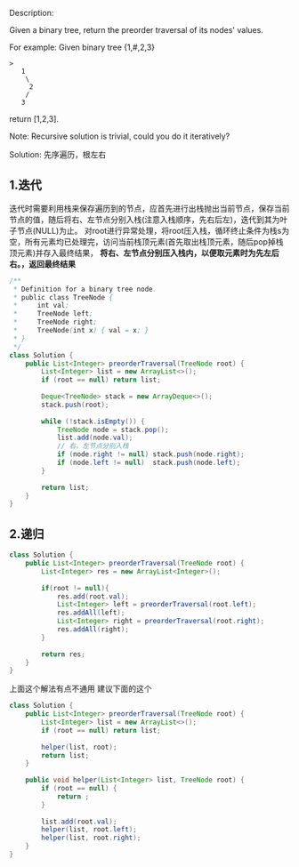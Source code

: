 Description:

Given a binary tree, return the preorder traversal of its nodes' values.

For example:
Given binary tree {1,#,2,3}
```
>
   1
    \
     2
    /
   3
```
return [1,2,3].

Note: Recursive solution is trivial, could you do it iteratively?

Solution:
先序遍历，根左右

## 1.迭代
迭代时需要利用栈来保存遍历到的节点，应首先进行出栈抛出当前节点，保存当前节点的值，随后将右、左节点分别入栈(注意入栈顺序，先右后左)，迭代到其为叶子节点(NULL)为止。
对root进行异常处理，将root压入栈，循环终止条件为栈s为空，所有元素均已处理完，访问当前栈顶元素(首先取出栈顶元素，随后pop掉栈顶元素)并存入最终结果，
**将右、左节点分别压入栈内，以便取元素时为先左后右。，返回最终结果**

```java
/**
 * Definition for a binary tree node.
 * public class TreeNode {
 *     int val;
 *     TreeNode left;
 *     TreeNode right;
 *     TreeNode(int x) { val = x; }
 * }
 */
class Solution {
    public List<Integer> preorderTraversal(TreeNode root) {
        List<Integer> list = new ArrayList<>();
        if (root == null) return list;
        
        Deque<TreeNode> stack = new ArrayDeque<>();
        stack.push(root);
        
        while (!stack.isEmpty()) {
            TreeNode node = stack.pop();
            list.add(node.val);
            // 右，左节点分别入栈
            if (node.right != null) stack.push(node.right);
            if (node.left != null)  stack.push(node.left); 
        }
        
        return list;
    }
}
```


## 2.递归

```java
class Solution {
    public List<Integer> preorderTraversal(TreeNode root) {
        List<Integer> res = new ArrayList<Integer>();
        
        if(root != null){
            res.add(root.val);
            List<Integer> left = preorderTraversal(root.left);
            res.addAll(left);
            List<Integer> right = preorderTraversal(root.right);
            res.addAll(right);
        }
        
        return res;
    }
}
```
上面这个解法有点不通用
建议下面的这个
```java
class Solution {
    public List<Integer> preorderTraversal(TreeNode root) {
        List<Integer> list = new ArrayList<>();
        if (root == null) return list;
        
        helper(list, root);
        return list;
    }
    
    public void helper(List<Integer> list, TreeNode root) {
        if (root == null) {
            return ;
        }
        
        list.add(root.val);
        helper(list, root.left);
        helper(list, root.right);
    }
}
```
  